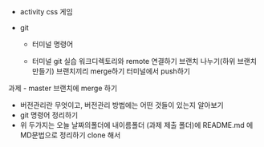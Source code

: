 * activity
	css 게임 

* git
	* 터미널 명령어
	
	* 터미널 git 실습
	워크디렉토리와 remote 연결하기
	브랜치 나누기(하위 브랜치 만들기)
	브랜치끼리 merge하기
	터미널에서 push하기
	
과제 - master 브랜치에 merge 하기 
	
* 버전관리란 무엇이고, 버전관리 방법에는 어떤 것들이 있는지 알아보기
* git 명령어 정리하기
* 위 두가지는 오늘 날짜의폴더에 내이름폴더 (과제 제출 폴더)에 README.md 에 MD문법으로 정리하기 
	clone 해서 